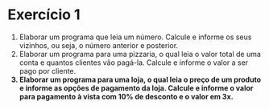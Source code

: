 # Exercício 1

<ol>
    <li>Elaborar um programa que leia um número. Calcule e informe os seus vizinhos, ou seja, o número anterior e posterior.</li>
    <li>Elaborar um programa para uma pizzaria, o qual leia o valor total de uma conta e quantos clientes vão pagá-la. Calcule e informe o valor a ser pago por cliente.</li>
    <b><li>Elaborar um programa para uma loja, o qual leia o preço de um produto e informe as opções de pagamento da loja. Calcule e informe o valor para pagamento à vista com 10% de desconto e o valor em 3x.</li></b>
</ol>
